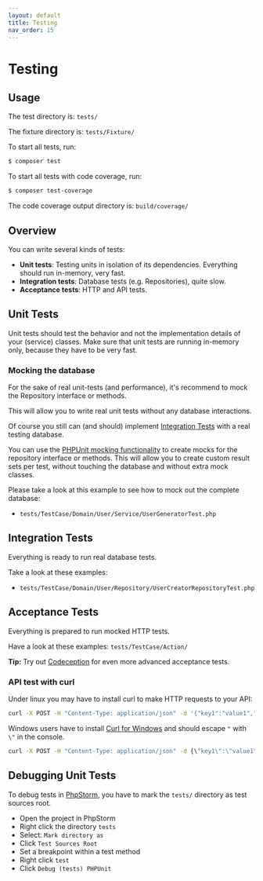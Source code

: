 ```yaml
---
layout: default
title: Testing
nav_order: 15
---
```


# Testing

## Usage

The test directory is: `tests/` 

The fixture directory is: `tests/Fixture/`

To start all tests, run:

``` bash
$ composer test
```

To start all tests with code coverage, run:

``` bash
$ composer test-coverage
```

The code coverage output directory is: `build/coverage/`

## Overview

You can write several kinds of tests:

* **Unit tests**: Testing units in isolation of its dependencies. Everything should run in-memory, very fast.
* **Integration tests**: Database tests (e.g. Repositories), quite slow.
* **Acceptance tests**: HTTP and API tests.

## Unit Tests

Unit tests should test the behavior and not the implementation details of your (service) classes.
Make sure that unit tests are running in-memory only, because they have to be very fast. 

### Mocking the database

For the sake of real unit-tests (and performance), it's recommend to mock the Repository interface or methods.

This will allow you to write real unit tests without any database interactions. 

Of course you still can (and should) implement [Integration Tests](#integration-tests) 
with a real testing database.

You can use the [PHPUnit mocking functionality](https://phpunit.de/manual/current/en/test-doubles.html)
to create mocks for the repository interface or methods. This will allow you to create custom result sets per test,
without touching the database and without extra mock classes.

Please take a look at this example to see how to mock out the complete database:

* `tests/TestCase/Domain/User/Service/UserGeneratorTest.php`

## Integration Tests

Everything is ready to run real database tests.

Take a look at these examples:

* `tests/TestCase/Domain/User/Repository/UserCreatorRepositoryTest.php`

## Acceptance Tests

Everything is prepared to run mocked HTTP tests. 

Have a look at these examples: `tests/TestCase/Action/`

**Tip:** Try out [Codeception](https://codeception.com/) for even more advanced acceptance tests.

### API test with curl

Under linux you may have to install curl to make HTTP requests to your API:

```bash
curl -X POST -H "Content-Type: application/json" -d '{"key1":"value1","key2":"value2"}' http://localhost:8080
```

Windows users have to install [Curl for Windows](https://curl.haxx.se/windows/)
and should escape `"` with `\"` in the console.

```cmd
curl -X POST -H "Content-Type: application/json" -d {\"key1\":\"value1\"} http://localhost:8080
```

## Debugging Unit Tests

To debug tests in [PhpStorm](https://www.jetbrains.com/phpstorm/), you have to mark the `tests/` directory as test sources root. 

* Open the project in PhpStorm
* Right click the directory `tests` 
* Select: `Mark directory as`
* Click `Test Sources Root`
* Set a breakpoint within a test method
* Right click `test`
* Click `Debug (tests) PHPUnit`
